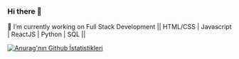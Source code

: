 ### Hi there 👋

🔭 I’m currently working on Full Stack Development || HTML/CSS | Javascript | ReactJS | Python | SQL ||

[![Anurag'nın Github İstatistikleri](https://github-readme-stats.vercel.app/api?username=NmGDKL)](https://github.com/anuraghazra/github-readme-stats)
